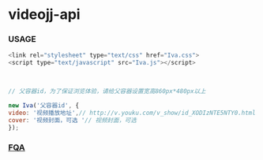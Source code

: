 # videojj-api

### USAGE
```js
<link rel="stylesheet" type="text/css" href="Iva.css">
<script type="text/javascript" src="Iva.js"></script>


      
// 父容器id，为了保证浏览体验，请给父容器设置宽高860px*480px以上

new Iva('父容器id', {
video: '视频播放地址',// http://v.youku.com/v_show/id_XODIzNTE5NTY0.html
cover: '视频封面，可选 '// 视频封面，可选
});

```

### [FQA](http://doc.videojj.com)

